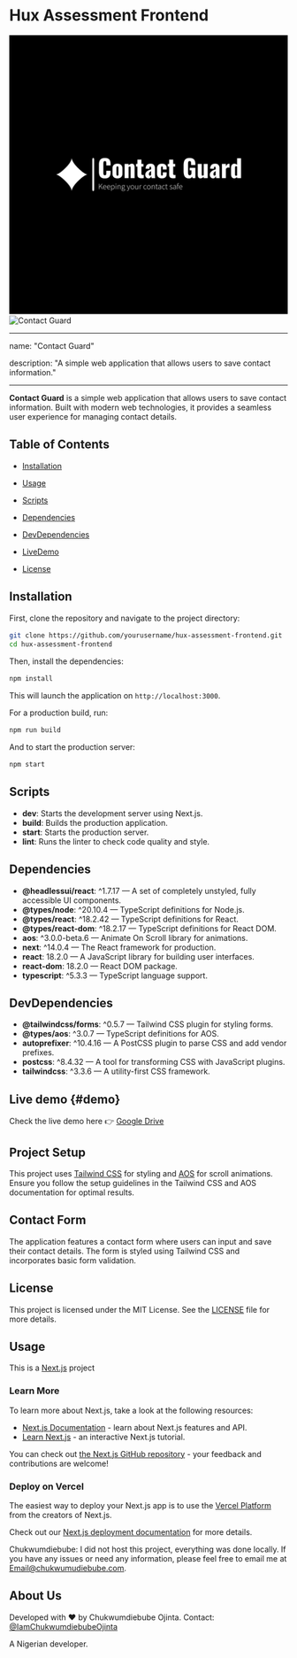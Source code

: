 # Hux Assessment Frontend

<!-- markdownlint-disable MD033 -->
<picture>
  <source media="(prefers-color-scheme: dark)" srcset="public/images/logo-white.png">
  <img alt="Contact Guard" src="public/images/logo-white.png">
</picture>

<picture>
  <source media="(prefers-color-scheme: light)" srcset="public/images/logo-dark.png">
  <img alt="Contact Guard" src="public/images/logo-dark.png">
</picture>

---

name: "Contact Guard"

description: "A simple web application that allows users to save contact information."

---

**Contact Guard** is a simple web application that allows users to save contact information. Built with modern web technologies, it provides a seamless user experience for managing contact details.

## Table of Contents

- [Installation](#installation)

- [Usage](#usage)

- [Scripts](#scripts)

- [Dependencies](#dependencies)

- [DevDependencies](#devdependencies)

- [LiveDemo](#demo)

- [License](#license)

## Installation

First, clone the repository and navigate to the project directory:

```bash
git clone https://github.com/yourusername/hux-assessment-frontend.git
cd hux-assessment-frontend
```

Then, install the dependencies:

```bash
npm install
```

This will launch the application on `http://localhost:3000`.

For a production build, run:

```bash
npm run build
```

And to start the production server:

```bash
npm start
```

## Scripts

- **dev**: Starts the development server using Next.js.
- **build**: Builds the production application.
- **start**: Starts the production server.
- **lint**: Runs the linter to check code quality and style.

## Dependencies

- **@headlessui/react**: ^1.7.17 — A set of completely unstyled, fully accessible UI components.
- **@types/node**: ^20.10.4 — TypeScript definitions for Node.js.
- **@types/react**: ^18.2.42 — TypeScript definitions for React.
- **@types/react-dom**: ^18.2.17 — TypeScript definitions for React DOM.
- **aos**: ^3.0.0-beta.6 — Animate On Scroll library for animations.
- **next**: ^14.0.4 — The React framework for production.
- **react**: 18.2.0 — A JavaScript library for building user interfaces.
- **react-dom**: 18.2.0 — React DOM package.
- **typescript**: ^5.3.3 — TypeScript language support.

## DevDependencies

- **@tailwindcss/forms**: ^0.5.7 — Tailwind CSS plugin for styling forms.
- **@types/aos**: ^3.0.7 — TypeScript definitions for AOS.
- **autoprefixer**: ^10.4.16 — A PostCSS plugin to parse CSS and add vendor prefixes.
- **postcss**: ^8.4.32 — A tool for transforming CSS with JavaScript plugins.
- **tailwindcss**: ^3.3.6 — A utility-first CSS framework.

## Live demo {#demo}

Check the live demo here 👉️ [Google Drive](https://drive.google.com/drive/folders/1biwuEHouujfNVzLcng4s0Dmp6N4dXU6N?usp=drive_link)

## Project Setup

<!-- ![Project Setup](SetupImage) -->

This project uses [Tailwind CSS](https://tailwindcss.com/) for styling and [AOS](https://michalsnik.github.io/aos/) for scroll animations. Ensure you follow the setup guidelines in the Tailwind CSS and AOS documentation for optimal results.

## Contact Form

<!-- ![Contact Form](ContactFormImage) -->

The application features a contact form where users can input and save their contact details. The form is styled using Tailwind CSS and incorporates basic form validation.

## License

This project is licensed under the MIT License. See the [LICENSE](LICENSE) file for more details.

## Usage

This is a [Next.js](https://nextjs.org/) project

### Learn More

To learn more about Next.js, take a look at the following resources:

- [Next.js Documentation](https://nextjs.org/docs) - learn about Next.js features and API.
- [Learn Next.js](https://nextjs.org/learn) - an interactive Next.js tutorial.

You can check out [the Next.js GitHub repository](https://github.com/vercel/next.js/) - your feedback and contributions are welcome!

### Deploy on Vercel

The easiest way to deploy your Next.js app is to use the [Vercel Platform](https://vercel.com/new?utm_medium=default-template&filter=next.js&utm_source=create-next-app&utm_campaign=create-next-app-readme) from the creators of Next.js.

Check out our [Next.js deployment documentation](https://nextjs.org/docs/deployment) for more details.

Chukwumdiebube: I did not host this project, everything was done locally.
If you have any issues or need any information, please feel free to email me at [Email@chukwumudiebube.com](mailto://chukwumudiebubeojinta@gmail.com).

## About Us

Developed with ❤️ by Chukwumdiebube Ojinta.
Contact: [@IamChukwumdiebubeOjinta](mailto:chukwumdiebubeojinta@gmail.com)

A Nigerian developer.
